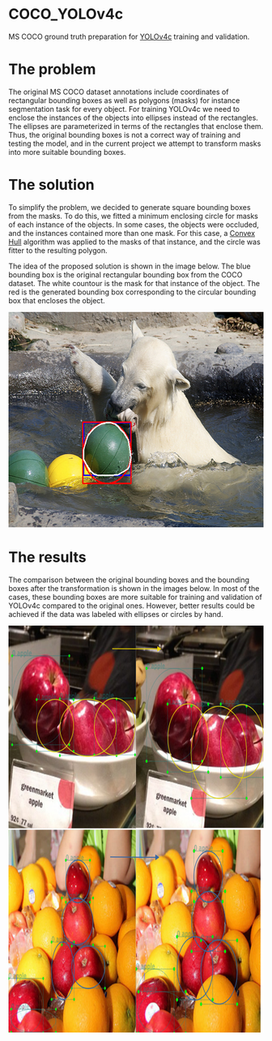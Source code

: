 # COCO_YOLOv4c
MS COCO ground truth preparation for [YOLOv4c](https://github.com/fastovetsilya/darknet) training and validation. 

# The problem
The original MS COCO dataset annotations include coordinates of rectangular bounding boxes 
as well as polygons (masks) for instance segmentation task for every object. 
For training YOLOv4c we need to enclose the instances of the objects into ellipses instead of the rectangles. The ellipses are parameterized in terms of the rectangles that enclose them. 
Thus, the original bounding boxes is not a correct way of training and testing the model, and in the current project we attempt to transform masks into more suitable bounding boxes. 
# The solution
To simplify the problem, we decided to generate square bounding boxes from the masks. To do this, we fitted a minimum enclosing circle for masks of each instance of the objects. In some cases, the objects were occluded, and the instances contained more than one mask. For this case, a [Convex Hull](https://en.wikipedia.org/wiki/Convex_hull) algorithm was applied to the masks of that instance, and the circle was fitter to the resulting polygon.

The idea of the proposed solution is shown in the image below. The blue bounding box is the original rectangular bounding box from the COCO dataset. The white countour is the mask for that instance of the object. The red is the generated bounding box corresponding to the circular bounding box that encloses the object. 

<img src="https://github.com/fastovetsilya/COCO_YOLOv4c/blob/master/examples/example_1.png" width="640" height="425">

# The results
The comparison between the original bounding boxes and the bounding boxes after the transformation is shown in the images below. In most of the cases, these bounding boxes are more suitable for training and validation of YOLOv4c compared to the original ones. However, better results could be achieved if the data was labeled with ellipses or circles by hand. 

<img src="https://github.com/fastovetsilya/COCO_YOLOv4c/blob/master/examples/example_2.png" width="1000" height="400">
<img src="https://github.com/fastovetsilya/COCO_YOLOv4c/blob/master/examples/example_3.png" width="1000" height="400">





